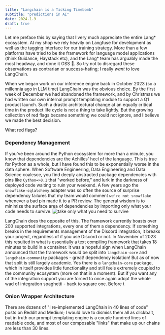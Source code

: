 ```yaml
---
title: "Langchain is a Ticking Timebomb"
subtitle: "predictions in AI"
date: 2024-1-9
draft: true
---
```


Let me preface this by saying that I very much appreciate the entire Lang* ecosystem. At my shop we rely heavily on Langfuse for development as well as the tagging interface for our training strategy. More than a few platforms have tried to be _the_ framework for language model applications (think Guidance, Haystack etc), and the Lang* team has arguably made the most headway, and done it OSS :metal:. So try not to disregard these observations as contrarian or success-hating; I really _want_ to love LangChain. 

When we began work on our inference engine back in October 2023 (so a millennia ago in LLM time) LangChain was the obvious choice. By the first week of December we had abandoned the framework, and by Christmas we had written our own internal prompt templating module to support a Q1 product launch. Such a drastic architectural change at an equally critical time in the product life cycle is not a thing to take lightly. But the growing collection of red flags became something we could not ignore, and I believe we made the best decision. 

What red flags?

### Dependency Management
If you've been around the Python ecosystem for more than a minute, you know that dependencies are the Achilles' heel of the language. This is true for Python as a whole, but I have found this to be exponentially worse in the data sphere. When Software Engineering, Data Engineering and Data Science coalesce, you find deeply abstracted package dependencies with pins like `Cython=>0.1` that "worked before," and lurk in the darkness of deployed code waiting to ruin your weekend. A few years ago the `snowflake-sqlalchemy` adapter was so often the source of surprise dependency failures that my team would comment `we're not snowflake` whenever a bad pin made it to a PR review. 
The general wisdom is to minimize the surface area of dependencies by importing only what your code needs to survive. 
![take only what you need to survive](https://y.yarn.co/84492e53-9f7f-42c3-a8c3-bd088fe3d7fe_text.gif)

LangChain does the opposite of this. The framework currently boasts over 200 supported integrations, every one of them a dependency. If something breaks in the requirements management of the Discord integration, it breaks your project, regardless of if you use Discord or not. 
In November of 2023 this resulted in what is essentially a text compiling framework that takes 18 minutes to build in a container. It was a hopeful sign when LangChain announced that the framework would be split into `langchain-core` and `langchain-community` packages - great! dependency isolation! But as of now that split is still largely academic. Yes there is a `langchain-core` package, which in itself provides little functionality and still feels extremely coupled to the community ecosystem (more on that in a moment). But if you want any of the integration support you are forced to once again adopt the whole wad of integration spaghetti - back to square one. Before t

### Onion Wrapper Architecture
There are dozens of "I re-implemented LangChain in 40 lines of code" posts on Reddit and Medium; I would love to dismiss them all as clickbait, but in truth our prompt templating engine is a couple hundred lines of readable code, and most of our composable "links" that make up our chains are less than 30 lines. 

<!--stackedit_data:
eyJoaXN0b3J5IjpbMTUxMDMwOTgyMiwtMTU1NzU4MjI3LDEyMT
M0MzY2MzgsMTM4MjM2MzM0XX0=
-->